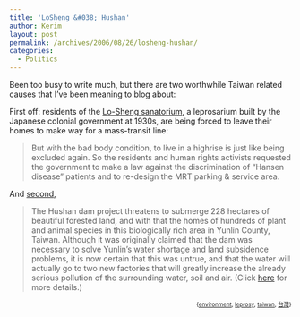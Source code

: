 ```yaml
---
title: 'LoSheng &#038; Hushan'
author: Kerim
layout: post
permalink: /archives/2006/08/26/losheng-hushan/
categories:
  - Politics
---
```

Been too busy to write much, but there are two worthwhile Taiwan related causes that I&#8217;ve been meaning to blog about:

First off: residents of the <a href="http://www.wretch.cc/blog/happylosheng&#038;article_id=4527856" onclick="_gaq.push(['_trackEvent', 'outbound-article', 'http://www.wretch.cc/blog/happylosheng&article_id=4527856', 'Lo-Sheng sanatorium']);" >Lo-Sheng sanatorium</a>, a leprosarium built by the Japanese colonial government at 1930s, are being forced to leave their homes to make way for a mass-transit line:

> But with the bad body condition, to live in a highrise is just like being excluded again. So the residents and human rights activists requested the government to make a law against the discrimination of &#8220;Hansen disease&#8221; patients and to re-design the MRT parking & service area. 

And <a href="http://en.wildatheart.org.tw/archives/hushan_dam_petition_your_help_is_needed.html#more" onclick="_gaq.push(['_trackEvent', 'outbound-article', 'http://en.wildatheart.org.tw/archives/hushan_dam_petition_your_help_is_needed.html#more', 'second']);" >second</a>,

> The Hushan dam project threatens to submerge 228 hectares of beautiful forested land, and with that the homes of hundreds of plant and animal species in this biologically rich area in Yunlin County, Taiwan. Although it was originally claimed that the dam was necessary to solve Yunlin&#8217;s water shortage and land subsidence problems, it is now certain that this was untrue, and that the water will actually go to two new factories that will greatly increase the already serious pollution of the surrounding water, soil and air. (Click <a href="http://en.wildatheart.org.tw/archives/the_hushan_dam.html#more" onclick="_gaq.push(['_trackEvent', 'outbound-article', 'http://en.wildatheart.org.tw/archives/the_hushan_dam.html#more', 'here']);" >here</a> for more details.) 

<!-- technorati tags start -->

<div style="text-align:right;">
  <span style="font-size:x-small;">{<a href="http://www.technorati.com/tag/environment" onclick="_gaq.push(['_trackEvent', 'outbound-article', 'http://www.technorati.com/tag/environment', 'environment']);"  rel="tag">environment</a>, <a href="http://www.technorati.com/tag/leprosy" onclick="_gaq.push(['_trackEvent', 'outbound-article', 'http://www.technorati.com/tag/leprosy', 'leprosy']);"  rel="tag">leprosy</a>, <a href="http://www.technorati.com/tag/taiwan" onclick="_gaq.push(['_trackEvent', 'outbound-article', 'http://www.technorati.com/tag/taiwan', 'taiwan']);"  rel="tag">taiwan</a>, <a href="http://www.technorati.com/tag/台灣" onclick="_gaq.push(['_trackEvent', 'outbound-article', 'http://www.technorati.com/tag/台灣', '台灣']);"  rel="tag">台灣</a>}</span>


<!-- technorati tags end -->

